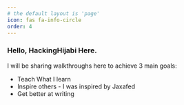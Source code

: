 ```yaml
---
# the default layout is 'page'
icon: fas fa-info-circle
order: 4
---
```


### Hello, HackingHijabi Here.

I will be sharing walkthroughs here to achieve 3 main goals:

* Teach What I learn
* Inspire others - I was inspired by Jaxafed
* Get better at writing 
